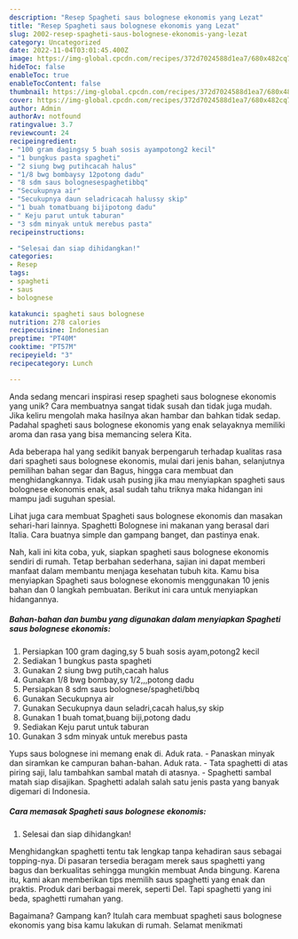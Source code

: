 ```yaml
---
description: "Resep Spagheti saus bolognese ekonomis yang Lezat"
title: "Resep Spagheti saus bolognese ekonomis yang Lezat"
slug: 2002-resep-spagheti-saus-bolognese-ekonomis-yang-lezat
category: Uncategorized
date: 2022-11-04T03:01:45.400Z
image: https://img-global.cpcdn.com/recipes/372d7024588d1ea7/680x482cq70/spagheti-saus-bolognese-ekonomis-foto-resep-utama.jpg
hideToc: false
enableToc: true
enableTocContent: false
thumbnail: https://img-global.cpcdn.com/recipes/372d7024588d1ea7/680x482cq70/spagheti-saus-bolognese-ekonomis-foto-resep-utama.jpg
cover: https://img-global.cpcdn.com/recipes/372d7024588d1ea7/680x482cq70/spagheti-saus-bolognese-ekonomis-foto-resep-utama.jpg
author: Admin
authorAv: notfound
ratingvalue: 3.7
reviewcount: 24
recipeingredient:
- "100 gram dagingsy 5 buah sosis ayampotong2 kecil"
- "1 bungkus pasta spagheti"
- "2 siung bwg putihcacah halus"
- "1/8 bwg bombaysy 12potong dadu"
- "8 sdm saus bolognesespaghetibbq"
- "Secukupnya air"
- "Secukupnya daun seladricacah halussy skip"
- "1 buah tomatbuang bijipotong dadu"
- " Keju parut untuk taburan"
- "3 sdm minyak untuk merebus pasta"
recipeinstructions:

- "Selesai dan siap dihidangkan!"
categories:
- Resep
tags:
- spagheti
- saus
- bolognese

katakunci: spagheti saus bolognese 
nutrition: 278 calories
recipecuisine: Indonesian
preptime: "PT40M"
cooktime: "PT57M"
recipeyield: "3"
recipecategory: Lunch

---
```





Anda sedang mencari inspirasi resep spagheti saus bolognese ekonomis yang unik? Cara membuatnya sangat tidak susah dan tidak juga mudah. Jika keliru mengolah maka hasilnya akan hambar dan bahkan tidak sedap. Padahal spagheti saus bolognese ekonomis yang enak selayaknya memiliki aroma dan rasa yang bisa memancing selera Kita.





Ada beberapa hal yang sedikit banyak berpengaruh terhadap kualitas rasa dari spagheti saus bolognese ekonomis, mulai dari jenis bahan, selanjutnya pemilihan bahan segar dan Bagus, hingga cara membuat dan menghidangkannya. Tidak usah pusing jika mau menyiapkan spagheti saus bolognese ekonomis enak,      asal sudah tahu triknya maka hidangan ini mampu jadi suguhan spesial.














Lihat juga cara membuat Spagheti saus bolognese ekonomis dan masakan sehari-hari lainnya. Spaghetti Bolognese ini makanan yang berasal dari Italia. Cara buatnya simple dan gampang banget, dan pastinya enak.






Nah, kali ini kita coba, yuk, siapkan spagheti saus bolognese ekonomis sendiri di rumah. Tetap berbahan sederhana, sajian ini dapat memberi manfaat dalam membantu menjaga kesehatan tubuh kita. Kamu bisa menyiapkan Spagheti saus bolognese ekonomis menggunakan 10 jenis bahan dan 0 langkah pembuatan. Berikut ini cara untuk menyiapkan hidangannya.

<!--inarticleads1-->

##### Bahan-bahan dan bumbu yang digunakan dalam menyiapkan Spagheti saus bolognese ekonomis:

1. Persiapkan 100 gram daging,sy 5 buah sosis ayam,potong2 kecil
1. Sediakan 1 bungkus pasta spagheti
1. Gunakan 2 siung bwg putih,cacah halus
1. Gunakan 1/8 bwg bombay,sy 1/2,,,potong dadu
1. Persiapkan 8 sdm saus bolognese/spagheti/bbq
1. Gunakan Secukupnya air
1. Gunakan Secukupnya daun seladri,cacah halus,sy skip
1. Gunakan 1 buah tomat,buang biji,potong dadu
1. Sediakan  Keju parut untuk taburan
1. Gunakan 3 sdm minyak untuk merebus pasta


Yups saus bolognese ini memang enak di. Aduk rata. - Panaskan minyak dan siramkan ke campuran bahan-bahan. Aduk rata. - Tata spaghetti di atas piring saji, lalu tambahkan sambal matah di atasnya. - Spaghetti sambal matah siap disajikan. Spaghetti adalah salah satu jenis pasta yang banyak digemari di Indonesia. 

<!--inarticleads2-->

##### Cara memasak Spagheti saus bolognese ekonomis:


1. Selesai dan siap dihidangkan!

Menghidangkan spaghetti tentu tak lengkap tanpa kehadiran saus sebagai topping-nya. Di pasaran tersedia beragam merek saus spaghetti yang bagus dan berkualitas sehingga mungkin membuat Anda bingung. Karena itu, kami akan memberikan tips memilih saus spaghetti yang enak dan praktis. Produk dari berbagai merek, seperti Del. Tapi spaghetti yang ini beda, spaghetti rumahan yang. 

Bagaimana? Gampang kan? Itulah cara membuat spagheti saus bolognese ekonomis yang bisa kamu lakukan di rumah. Selamat menikmati
